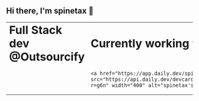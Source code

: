## Hi there, I'm spinetax 👋

<table border="0">
 <tr>
    <td><b style="font-size:30px">Full Stack dev @Outsourcify</b></td>
   <td><b style="font-size:30px">Currently working with Nuxt.js</b>/<td>
 </tr>
 <tr>
  <td></td>
  <td>
   
    <a href="https://app.daily.dev/spinetax"><img src="https://api.daily.dev/devcards/46ca081829ca431e92fbe65cb9808ebf.png?r=g6n" width="400" alt="spinetax's Dev Card"/></a></td>
 </tr>
</table>

